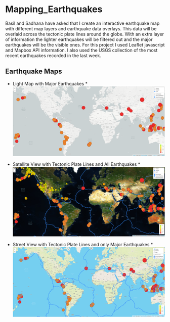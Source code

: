 # Mapping_Earthquakes

Basil and Sadhana have asked that I create an interactive earthquake map with different map layers and earthquake data overlays. This data will be overlaid across the tectonic plate lines around the globe. With an extra layer of information the lighter earthquakes will be filtered out
and the major earthquakes will be the visible ones. For this project I used Leaflet javascript and Mapbox API information. I also used the USGS collection of the most recent earthquakes recorded in the last week. 

## Earthquake Maps 
* Light Map with Major Earthquakes *
![Earthquake_Challenge/LightBigQuakes](Earthquake_Challenge/LightBigQuakes.PNG)

* Satellite View with Tectonic Plate Lines and All Earthquakes *
![Earthquake_Challenge/SatTecPlatesAllQuakes](Earthquake_Challenge/SatTecPlatesAllQuakes.PNG)

* Street View with Tectonic Plate Lines and only Major Earthquakes *
![Earthquake_Challenge/TecPlatesBigQuakes](Earthquake_Challenge/TecPlatesBigQuakes.PNG)